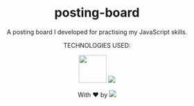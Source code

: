 <h1 align="center">posting-board</h1>

<p align="center">A posting board I developed for practising my JavaScript skills.</p>

<div align="center">
  
TECHNOLOGIES USED:


<a><img src="https://upload.wikimedia.org/wikipedia/commons/thumb/6/61/HTML5_logo_and_wordmark.svg/2048px-HTML5_logo_and_wordmark.svg.png" style="width: 64px; height: 64px;" /></a>
<a target="_blank" href="https://developer.mozilla.org/en-US/docs/Web/JavaScript"><img src="https://upload.wikimedia.org/wikipedia/commons/thumb/6/6a/JavaScript-logo.png/64px-JavaScript-logo.png" /></a>
  
</div>


<p align="center">With ❤ by <img src=https://img.shields.io/badge/-dotExtension-black /> <p/>
